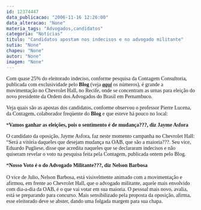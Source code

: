 ```yaml
---
id: 12374447
data_publicacao: "2006-11-16 12:26:00"
data_alteracao: "None"
materia_tags: "Advogados,candidatos"
categoria: "Notícias"
titulo: "Candidatos apostam nos indecisos e no advogado militante"
sutia: "None"
chapeu: "None"
autor: "None"
imagem: "None"
---
```

<p><P><FONT face=Verdana>Com quase 25% do eleitorado indeciso, conforme pesquisa da Contagem Consultoria, publicada com exclusividade pelo <STRONG>Blog</STRONG> (veja <STRONG><EM><A href=\"https://jc3.uol.com.br/blogs/jc/2006/11/15/index.php#3353\" target=_blank>aqui</A></EM></STRONG> os números), é grande a movimentação no Chevrolet Hall, no Recife, onde se concentram as urnas para eleição do novo presidente da Ordem dos Advogados do Brasil em Pernambuco.</FONT></P></p>
<p><P><FONT face=Verdana>Veja quais são as apostas dos candidatos, conforme observou o professor Pierre Lucena, da Contagem, colaborador freqüente do <STRONG>Blog</STRONG> e que esteve há pouco no local:</FONT></P></p>
<p><P><FONT face=Verdana><STRONG>“Vamos ganhar as eleições, pois o sentimento é de mudança???, diz Jayme Asfora</STRONG></FONT></P></p>
<p><P><FONT face=Verdana>O candidato da oposição, Jayme Asfora, faz neste momento campanha no Chevrolet Hall: “Será a vitória daqueles que desejam mudança na OAB, que são a maioria???. Seu vice, Eduardo Pugliese, disse que acredita naqueles que se declararam indecisos e não quiseram revelar o voto na pesquisa feita pela Contagem, publicada ontem pelo Blog.</FONT></P></p>
<p><P><FONT face=Verdana><STRONG>“Nosso Voto é o do Advogado Militante???, diz Nelson Barbosa</STRONG><BR>&nbsp;<BR>O vice de Julio, Nelson Barbosa, está visivelmente animado com a movimentação e afirmou, em frente ao Chevrolet Hall, que o advogado militante, aquele mais envolvido com dia-a-dia da OAB, é o que vai votar em sua maioria. O pessoal mais novo, avalia, está se preparando para concurso. Mais sensibilizado pela proposta da oposição, afirma, esse eleitorado deve se abster, dando uma folgada margem para sua chapa.</FONT></P> </p>
